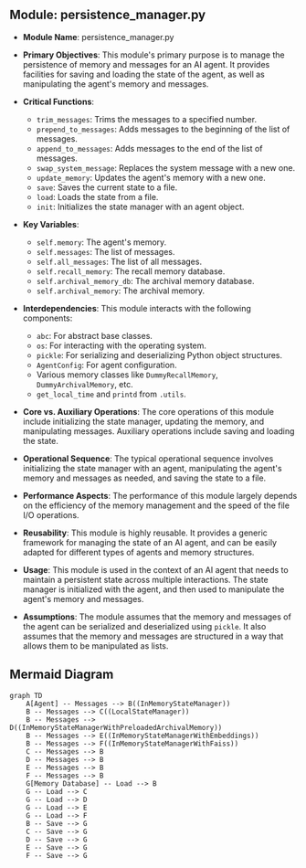 ## Module: persistence_manager.py
- **Module Name**: persistence_manager.py

- **Primary Objectives**: This module's primary purpose is to manage the persistence of memory and messages for an AI agent. It provides facilities for saving and loading the state of the agent, as well as manipulating the agent's memory and messages.

- **Critical Functions**: 
   - `trim_messages`: Trims the messages to a specified number.
   - `prepend_to_messages`: Adds messages to the beginning of the list of messages.
   - `append_to_messages`: Adds messages to the end of the list of messages.
   - `swap_system_message`: Replaces the system message with a new one.
   - `update_memory`: Updates the agent's memory with a new one.
   - `save`: Saves the current state to a file.
   - `load`: Loads the state from a file.
   - `init`: Initializes the state manager with an agent object.

- **Key Variables**: 
   - `self.memory`: The agent's memory.
   - `self.messages`: The list of messages.
   - `self.all_messages`: The list of all messages.
   - `self.recall_memory`: The recall memory database.
   - `self.archival_memory_db`: The archival memory database.
   - `self.archival_memory`: The archival memory.

- **Interdependencies**: This module interacts with the following components:
   - `abc`: For abstract base classes.
   - `os`: For interacting with the operating system.
   - `pickle`: For serializing and deserializing Python object structures.
   - `AgentConfig`: For agent configuration.
   - Various memory classes like `DummyRecallMemory`, `DummyArchivalMemory`, etc.
   - `get_local_time` and `printd` from `.utils`.

- **Core vs. Auxiliary Operations**: The core operations of this module include initializing the state manager, updating the memory, and manipulating messages. Auxiliary operations include saving and loading the state.

- **Operational Sequence**: The typical operational sequence involves initializing the state manager with an agent, manipulating the agent's memory and messages as needed, and saving the state to a file.

- **Performance Aspects**: The performance of this module largely depends on the efficiency of the memory management and the speed of the file I/O operations.

- **Reusability**: This module is highly reusable. It provides a generic framework for managing the state of an AI agent, and can be easily adapted for different types of agents and memory structures.

- **Usage**: This module is used in the context of an AI agent that needs to maintain a persistent state across multiple interactions. The state manager is initialized with the agent, and then used to manipulate the agent's memory and messages.

- **Assumptions**: The module assumes that the memory and messages of the agent can be serialized and deserialized using `pickle`. It also assumes that the memory and messages are structured in a way that allows them to be manipulated as lists.
## Mermaid Diagram
```mermaid
graph TD
    A[Agent] -- Messages --> B((InMemoryStateManager))
    B -- Messages --> C((LocalStateManager))
    B -- Messages --> D((InMemoryStateManagerWithPreloadedArchivalMemory))
    B -- Messages --> E((InMemoryStateManagerWithEmbeddings))
    B -- Messages --> F((InMemoryStateManagerWithFaiss))
    C -- Messages --> B
    D -- Messages --> B
    E -- Messages --> B
    F -- Messages --> B
    G[Memory Database] -- Load --> B
    G -- Load --> C
    G -- Load --> D
    G -- Load --> E
    G -- Load --> F
    B -- Save --> G
    C -- Save --> G
    D -- Save --> G
    E -- Save --> G
    F -- Save --> G
```
